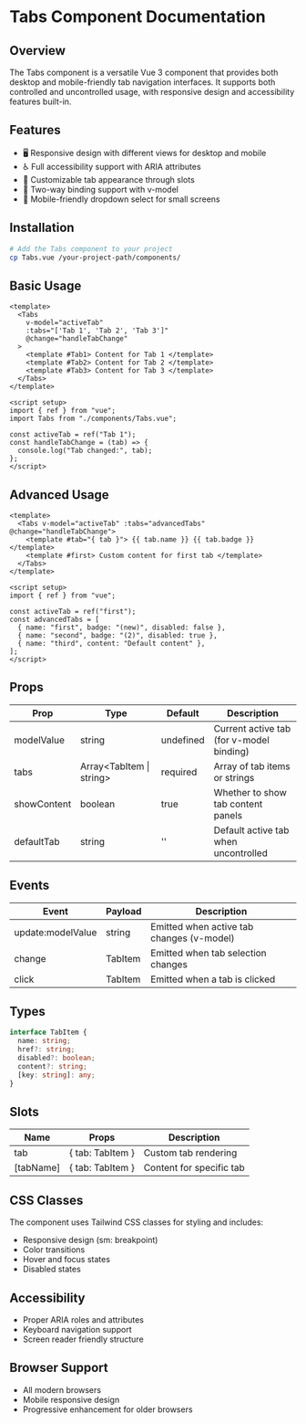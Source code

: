 # Tabs Component Documentation

## Overview

The Tabs component is a versatile Vue 3 component that provides both desktop and mobile-friendly tab navigation interfaces. It supports both controlled and uncontrolled usage, with responsive design and accessibility features built-in.

## Features

- 🖥️ Responsive design with different views for desktop and mobile
- ♿️ Full accessibility support with ARIA attributes
- 🎨 Customizable tab appearance through slots
- 🔄 Two-way binding support with v-model
- 📱 Mobile-friendly dropdown select for small screens

## Installation

```bash
# Add the Tabs component to your project
cp Tabs.vue /your-project-path/components/
```

## Basic Usage

```vue
<template>
  <Tabs
    v-model="activeTab"
    :tabs="['Tab 1', 'Tab 2', 'Tab 3']"
    @change="handleTabChange"
  >
    <template #Tab1> Content for Tab 1 </template>
    <template #Tab2> Content for Tab 2 </template>
    <template #Tab3> Content for Tab 3 </template>
  </Tabs>
</template>

<script setup>
import { ref } from "vue";
import Tabs from "./components/Tabs.vue";

const activeTab = ref("Tab 1");
const handleTabChange = (tab) => {
  console.log("Tab changed:", tab);
};
</script>
```

## Advanced Usage

```vue
<template>
  <Tabs v-model="activeTab" :tabs="advancedTabs" @change="handleTabChange">
    <template #tab="{ tab }"> {{ tab.name }} {{ tab.badge }} </template>
    <template #first> Custom content for first tab </template>
  </Tabs>
</template>

<script setup>
import { ref } from "vue";

const activeTab = ref("first");
const advancedTabs = [
  { name: "first", badge: "(new)", disabled: false },
  { name: "second", badge: "(2)", disabled: true },
  { name: "third", content: "Default content" },
];
</script>
```

## Props

| Prop        | Type                     | Default   | Description                              |
| ----------- | ------------------------ | --------- | ---------------------------------------- |
| modelValue  | string                   | undefined | Current active tab (for v-model binding) |
| tabs        | Array<TabItem \| string> | required  | Array of tab items or strings            |
| showContent | boolean                  | true      | Whether to show tab content panels       |
| defaultTab  | string                   | ''        | Default active tab when uncontrolled     |

## Events

| Event             | Payload | Description                               |
| ----------------- | ------- | ----------------------------------------- |
| update:modelValue | string  | Emitted when active tab changes (v-model) |
| change            | TabItem | Emitted when tab selection changes        |
| click             | TabItem | Emitted when a tab is clicked             |

## Types

```typescript
interface TabItem {
  name: string;
  href?: string;
  disabled?: boolean;
  content?: string;
  [key: string]: any;
}
```

## Slots

| Name      | Props            | Description              |
| --------- | ---------------- | ------------------------ |
| tab       | { tab: TabItem } | Custom tab rendering     |
| [tabName] | { tab: TabItem } | Content for specific tab |

## CSS Classes

The component uses Tailwind CSS classes for styling and includes:

- Responsive design (sm: breakpoint)
- Color transitions
- Hover and focus states
- Disabled states

## Accessibility

- Proper ARIA roles and attributes
- Keyboard navigation support
- Screen reader friendly structure

## Browser Support

- All modern browsers
- Mobile responsive design
- Progressive enhancement for older browsers
